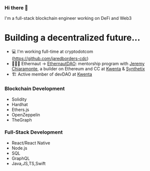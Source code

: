 ### Hi there 👋

I'm a full-stack blockchain engineer working on DeFi and Web3

# Building a decentralized future...  

- 💻 I'm working full-time at cryptodotcom (https://github.com/jaredborders-cdc)
- 👩🏻‍🚀 Ethernaut -> <a href="https://twitter.com/EthernautDAO">EthernautDAO</a>: mentorship program with <a href="https://github.com/JChiaramonte7">Jeremy Chiaramonte</a>, a builder on Ethereum and CC at <a href="https://kwenta.io/">Kwenta</a> & <a href="https://synthetix.io/">Synthetix</a>
- 🏗 Active member of devDAO at <a href="https://kwenta.io/">Kwenta</a>

### Blockchain Development 

- Solidity
- Hardhat
- Ethers.js
- OpenZeppelin
- TheGraph


### Full-Stack Development

- React/React Native
- Node.js
- SQL
- GraphQL
- Java,JS,TS,Swift

